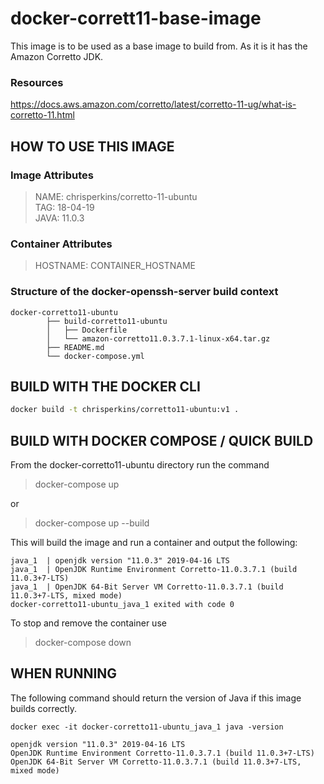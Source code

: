 # docker-corrett11-base-image

This image is to be used as a base image to build from. As it is it has the Amazon Corretto JDK.

### Resources
https://docs.aws.amazon.com/corretto/latest/corretto-11-ug/what-is-corretto-11.html

## HOW TO USE THIS IMAGE

### Image Attributes

> NAME: chrisperkins/corretto-11-ubuntu \
TAG: 18-04-19 \
JAVA: 11.0.3

### Container Attributes
> HOSTNAME: CONTAINER_HOSTNAME

### Structure of the docker-openssh-server build context

```
docker-corretto11-ubuntu
        ├── build-corretto11-ubuntu
        │   ├── Dockerfile
        │   └── amazon-corretto11.0.3.7.1-linux-x64.tar.gz
        ├── README.md
        └── docker-compose.yml

```

## BUILD WITH THE DOCKER CLI

```bash
docker build -t chrisperkins/corretto11-ubuntu:v1 .
```

## BUILD WITH DOCKER COMPOSE / QUICK BUILD

From the docker-corretto11-ubuntu directory run the command

>docker-compose up

or

>docker-compose up --build

This will build the image and run a container and output the following:

```
java_1  | openjdk version "11.0.3" 2019-04-16 LTS
java_1  | OpenJDK Runtime Environment Corretto-11.0.3.7.1 (build 11.0.3+7-LTS)
java_1  | OpenJDK 64-Bit Server VM Corretto-11.0.3.7.1 (build 11.0.3+7-LTS, mixed mode)
docker-corretto11-ubuntu_java_1 exited with code 0
```

To stop and remove the container use

> docker-compose down

## WHEN RUNNING

The following command should return the version of Java if this image builds correctly.

```
docker exec -it docker-corretto11-ubuntu_java_1 java -version

openjdk version "11.0.3" 2019-04-16 LTS
OpenJDK Runtime Environment Corretto-11.0.3.7.1 (build 11.0.3+7-LTS)
OpenJDK 64-Bit Server VM Corretto-11.0.3.7.1 (build 11.0.3+7-LTS, mixed mode)
```
